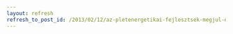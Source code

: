 ```yaml
---
layout: refresh
refresh_to_post_id: /2013/02/12/az-pletenergetikai-fejlesztsek-megjul-energiaforrs-hasznostssal-kombinlva-cm-kirs-felfggesztse
---
```

